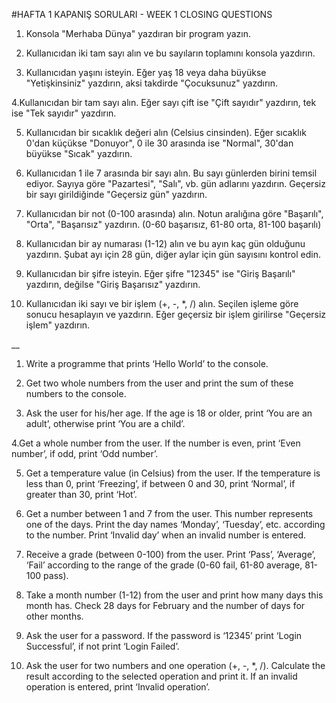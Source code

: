 ﻿#HAFTA 1 KAPANIŞ SORULARI - WEEK 1 CLOSING QUESTIONS

1. Konsola "Merhaba Dünya" yazdıran bir program yazın.

2. Kullanıcıdan iki tam sayı alın ve bu sayıların toplamını konsola yazdırın.

3. Kullanıcıdan yaşını isteyin. Eğer yaş 18 veya daha büyükse "Yetişkinsiniz" yazdırın, aksi takdirde "Çocuksunuz" yazdırın.

4.Kullanıcıdan bir tam sayı alın. Eğer sayı çift ise "Çift sayıdır" yazdırın, tek ise "Tek sayıdır" yazdırın.

5. Kullanıcıdan bir sıcaklık değeri alın (Celsius cinsinden). Eğer sıcaklık 0'dan küçükse "Donuyor", 0 ile 30 arasında ise "Normal", 30'dan büyükse "Sıcak" yazdırın.

6. Kullanıcıdan 1 ile 7 arasında bir sayı alın. Bu sayı günlerden birini temsil ediyor. Sayıya göre "Pazartesi", "Salı", vb. gün adlarını yazdırın. Geçersiz bir sayı girildiğinde "Geçersiz gün" yazdırın.

7. Kullanıcıdan bir not (0-100 arasında) alın. Notun aralığına göre "Başarılı", "Orta", "Başarısız" yazdırın. (0-60 başarısız, 61-80 orta, 81-100 başarılı)

8. Kullanıcıdan bir ay numarası (1-12) alın ve bu ayın kaç gün olduğunu yazdırın. Şubat ayı için 28 gün, diğer aylar için gün sayısını kontrol edin.

9. Kullanıcıdan bir şifre isteyin. Eğer şifre "12345" ise "Giriş Başarılı" yazdırın, değilse "Giriş Başarısız" yazdırın.

10. Kullanıcıdan iki sayı ve bir işlem (+, -, *, /) alın. Seçilen işleme göre sonucu hesaplayın ve yazdırın. Eğer geçersiz bir işlem girilirse "Geçersiz işlem" yazdırın.
 
__

1. Write a programme that prints ‘Hello World’ to the console.

2. Get two whole numbers from the user and print the sum of these numbers to the console.

3. Ask the user for his/her age. If the age is 18 or older, print ‘You are an adult’, otherwise print ‘You are a child’.

4.Get a whole number from the user. If the number is even, print ‘Even number’, if odd, print ‘Odd number’.

5. Get a temperature value (in Celsius) from the user. If the temperature is less than 0, print ‘Freezing’, if between 0 and 30, print ‘Normal’, if greater than 30, print ‘Hot’.

6. Get a number between 1 and 7 from the user. This number represents one of the days. Print the day names ‘Monday’, ‘Tuesday’, etc. according to the number. Print ‘Invalid day’ when an invalid number is entered.

7. Receive a grade (between 0-100) from the user. Print ‘Pass’, ‘Average’, ‘Fail’ according to the range of the grade (0-60 fail, 61-80 average, 81-100 pass).

8. Take a month number (1-12) from the user and print how many days this month has. Check 28 days for February and the number of days for other months.

9. Ask the user for a password. If the password is ‘12345’ print ‘Login Successful’, if not print ‘Login Failed’.

10. Ask the user for two numbers and one operation (+, -, *, /). Calculate the result according to the selected operation and print it. If an invalid operation is entered, print ‘Invalid operation’.
